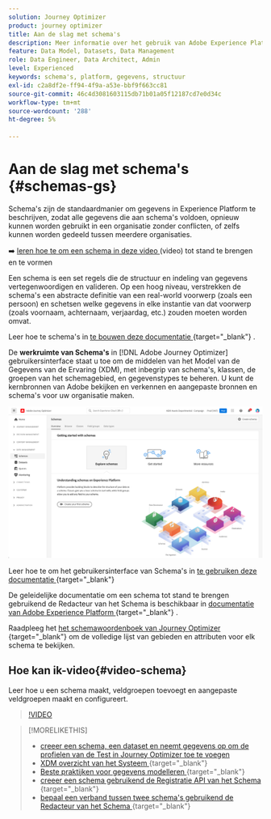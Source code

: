 ```yaml
---
solution: Journey Optimizer
product: journey optimizer
title: Aan de slag met schema's
description: Meer informatie over het gebruik van Adobe Experience Platform-schema's in Adobe Journey Optimizer
feature: Data Model, Datasets, Data Management
role: Data Engineer, Data Architect, Admin
level: Experienced
keywords: schema's, platform, gegevens, structuur
exl-id: c2a8df2e-ff94-4f9a-a53e-bbf9f663cc81
source-git-commit: 46c4d3081603115db71b01a05f12187cd7e0d34c
workflow-type: tm+mt
source-wordcount: '288'
ht-degree: 5%

---
```


# Aan de slag met schema&#39;s {#schemas-gs}

Schema&#39;s zijn de standaardmanier om gegevens in Experience Platform te beschrijven, zodat alle gegevens die aan schema&#39;s voldoen, opnieuw kunnen worden gebruikt in een organisatie zonder conflicten, of zelfs kunnen worden gedeeld tussen meerdere organisaties.

➡️ [ leren hoe te om een schema in deze video ](#video-schema) (video) tot stand te brengen en te vormen

Een schema is een set regels die de structuur en indeling van gegevens vertegenwoordigen en valideren. Op een hoog niveau, verstrekken de schema&#39;s een abstracte definitie van een real-world voorwerp (zoals een persoon) en schetsen welke gegevens in elke instantie van dat voorwerp (zoals voornaam, achternaam, verjaardag, etc.) zouden moeten worden omvat.

Leer hoe te schema&#39;s in [ te bouwen deze documentatie ](https://experienceleague.adobe.com/docs/experience-platform/xdm/schema/composition.html){target="_blank"} .

De **werkruimte van Schema&#39;s** in [!DNL Adobe Journey Optimizer] gebruikersinterface staat u toe om de middelen van het Model van de Gegevens van de Ervaring (XDM), met inbegrip van schema&#39;s, klassen, de groepen van het schemagebied, en gegevenstypes te beheren. U kunt de kernbronnen van Adobe bekijken en verkennen en aangepaste bronnen en schema&#39;s voor uw organisatie maken.

![](assets/schemas-home.png)

Leer hoe te om het gebruikersinterface van Schema&#39;s in [ te gebruiken deze documentatie ](https://experienceleague.adobe.com/docs/experience-platform/xdm/ui/overview.html){target="_blank"} 

De geleidelijke documentatie om een schema tot stand te brengen gebruikend de Redacteur van het Schema is beschikbaar in [ documentatie van Adobe Experience Platform ](https://experienceleague.adobe.com/docs/experience-platform/xdm/tutorials/create-schema-ui.html){target="_blank"} .

Raadpleeg het [ het schemawoordenboek van Journey Optimizer ](https://experienceleague.adobe.com/tools/ajo-schemas/schema-dictionary.html){target="_blank"}  om de volledige lijst van gebieden en attributen voor elk schema te bekijken.


## Hoe kan ik-video{#video-schema}

Leer hoe u een schema maakt, veldgroepen toevoegt en aangepaste veldgroepen maakt en configureert.

>[!VIDEO](https://video.tv.adobe.com/v/334461?quality=12)

>[!MORELIKETHIS]
>
>* [ creeer een schema, een dataset en neemt gegevens op om de profielen van de Test in Journey Optimizer toe te voegen ](../audience/creating-test-profiles.md)
>* [ XDM overzicht van het Systeem ](https://experienceleague.adobe.com/docs/experience-platform/xdm/home.html?lang=nl){target="_blank"} 
>* [ Beste praktijken voor gegevens modelleren ](https://experienceleague.adobe.com/docs/experience-platform/xdm/schema/best-practices.html){target="_blank"} 
>* [ creeer een schema gebruikend de Registratie API van het Schema ](https://experienceleague.adobe.com/docs/experience-platform/xdm/tutorials/create-schema-api.html){target="_blank"} 
>* [ bepaal een verband tussen twee schema&#39;s gebruikend de Redacteur van het Schema ](https://experienceleague.adobe.com/docs/experience-platform/xdm/tutorials/relationship-ui.html){target="_blank"} 
